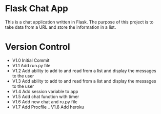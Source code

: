 # Flask Chat App

This is a chat application written in Flask. The purpose of this
 project is to take data from a URL and store the information in a list.

# Version Control

- V1.0 Initial Commit
- V1.1 Add run.py file
- V1.2 Add ability to add to and read from a list and display the messages to the user
- V1.3 Add ability to add to and read from a list and display the messages to the user
- V1.4 Add session variable to app
- V1.5 Add chat function with timer
- V1.6 Add new chat and ru.py file
- V1.7 Add Procfile
_ V1.8 Add heroku
